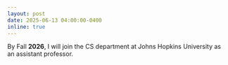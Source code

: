 ```yaml
---
layout: post
date: 2025-06-13 04:00:00-0400
inline: true
---
```


By Fall **2026**, I will join the CS department at Johns Hopkins University as an assistant professor.
